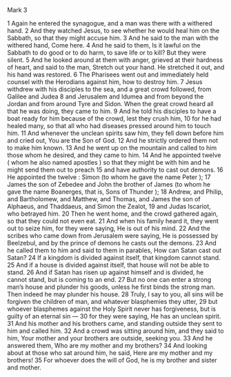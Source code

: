 Mark 3

1	Again he entered the synagogue, and a man was there with a withered hand.
2	And they watched Jesus, to see whether he would heal him on the Sabbath, so that they might accuse him.
3	And he said to the man with the withered hand, Come here.
4	And he said to them, Is it lawful on the Sabbath to do good or to do harm, to save life or to kill? But they were silent.
5	And he looked around at them with anger, grieved at their hardness of heart, and said to the man, Stretch out your hand. He stretched it out, and his hand was restored.
6	The Pharisees went out and immediately held counsel with the Herodians against him, how to destroy him.
7	Jesus withdrew with his disciples to the sea, and a great crowd followed, from Galilee and Judea
8	and Jerusalem and Idumea and from beyond the Jordan and from around Tyre and Sidon. When the great crowd heard all that he was doing, they came to him.
9	And he told his disciples to have a boat ready for him because of the crowd, lest they crush him,
10	for he had healed many, so that all who had diseases pressed around him to touch him.
11	And whenever the unclean spirits saw him, they fell down before him and cried out, You are the Son of God.
12	And he strictly ordered them not to make him known.
13	And he went up on the mountain and called to him those whom he desired, and they came to him.
14	And he appointed twelve ( whom he also named apostles ) so that they might be with him and he might send them out to preach
15	and have authority to cast out demons.
16	He appointed the twelve : Simon (to whom he gave the name Peter );
17	James the son of Zebedee and John the brother of James (to whom he gave the name Boanerges, that is, Sons of Thunder );
18	Andrew, and Philip, and Bartholomew, and Matthew, and Thomas, and James the son of Alphaeus, and Thaddaeus, and Simon the Zealot,
19	and Judas Iscariot, who betrayed him.
20	Then he went home, and the crowd gathered again, so that they could not even eat.
21	And when his family heard it, they went out to seize him, for they were saying, He is out of his mind.
22	And the scribes who came down from Jerusalem were saying, He is possessed by Beelzebul, and by the prince of demons he casts out the demons.
23	And he called them to him and said to them in parables, How can Satan cast out Satan?
24	If a kingdom is divided against itself, that kingdom cannot stand.
25	And if a house is divided against itself, that house will not be able to stand.
26	And if Satan has risen up against himself and is divided, he cannot stand, but is coming to an end.
27	But no one can enter a strong man’s house and plunder his goods, unless he first binds the strong man. Then indeed he may plunder his house.
28	Truly, I say to you, all sins will be forgiven the children of man, and whatever blasphemies they utter,
29	but whoever blasphemes against the Holy Spirit never has forgiveness, but is guilty of an eternal sin —
30	for they were saying, He has an unclean spirit.
31	And his mother and his brothers came, and standing outside they sent to him and called him.
32	And a crowd was sitting around him, and they said to him, Your mother and your brothers are outside, seeking you.
33	And he answered them, Who are my mother and my brothers?
34	And looking about at those who sat around him, he said, Here are my mother and my brothers!
35	For whoever does the will of God, he is my brother and sister and mother.

